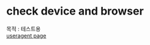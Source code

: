 # check device and browser  
목적 : 테스트용  
<a href="http://smilesol85.github.io/dev/useragent/check_device_browser.html">useragent page</a>  